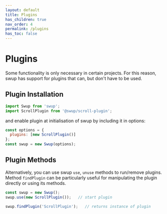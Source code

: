 ```yaml
---
layout: default
title: Plugins
has_children: true
nav_order: 4
permalink: /plugins
has_toc: false
---
```


# Plugins
Some functionality is only necessary in certain projects.
For this reason, swup has support for plugins that can, but don't have to be used.

## Plugin Installation
```javascript
import Swup from 'swup';
import ScrollPlugin from '@swup/scroll-plugin';
```

and enable plugin at initialisation of swup by including it in options:

```javascript
const options = {
  plugins: [new ScrollPlugin()]
};
const swup = new Swup(options);
```

## Plugin Methods
Alternatively, you can use swup `use`, `unuse` methods to run/remove plugins.
Method `findPlugin` can be particularly useful for manipulating the plugin directly or using its methods.

```javascript
const swup = new Swup();
swup.use(new ScrollPlugin());   // start plugin

swup.findPlugin('ScrollPlugin');   // returns instance of plugin 
```
